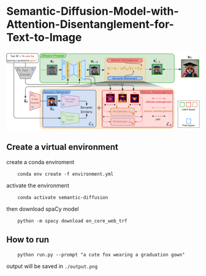 # Semantic-Diffusion-Model-with-Attention-Disentanglement-for-Text-to-Image
![](./figs/main_figure.png)
## Create a virtual environment
create a conda enviroment 
```
    conda env create -f environment.yml
```

activate the environment
```
    conda activate semantic-diffusion
```

then download spaCy model
```
    python -m spacy download en_core_web_trf
```

## How to run
```
    python run.py --prompt "a cute fox wearing a graduation gown"
```
output will be saved in `./output.png`